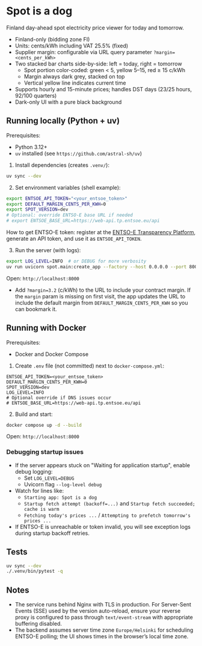 # Spot is a dog

Finland day-ahead spot electricity price viewer for today and tomorrow.

- Finland-only (bidding zone FI)
- Units: cents/kWh including VAT 25.5% (fixed)
- Supplier margin: configurable via URL query parameter `?margin=<cents_per_kWh>`
- Two stacked bar charts side-by-side: left = today, right = tomorrow
  - Spot portion color-coded: green < 5, yellow 5–15, red ≥ 15 c/kWh
  - Margin always dark grey, stacked on top
  - Vertical yellow line indicates current time
- Supports hourly and 15-minute prices; handles DST days (23/25 hours, 92/100 quarters)
- Dark-only UI with a pure black background

## Running locally (Python + uv)
Prerequisites:
- Python 3.12+
- `uv` installed (see `https://github.com/astral-sh/uv`)

1) Install dependencies (creates `.venv/`):
```bash
uv sync --dev
```

2) Set environment variables (shell example):
```bash
export ENTSOE_API_TOKEN="<your_entsoe_token>"
export DEFAULT_MARGIN_CENTS_PER_KWH=0
export SPOT_VERSION=dev
# Optional: override ENTSO-E base URL if needed
# export ENTSOE_BASE_URL=https://web-api.tp.entsoe.eu/api
```

How to get ENTSO-E token: register at the [ENTSO-E Transparency Platform](https://transparency.entsoe.eu/), generate an API token, and use it as `ENTSOE_API_TOKEN`.

3) Run the server (with logs):
```bash
export LOG_LEVEL=INFO  # or DEBUG for more verbosity
uv run uvicorn spot.main:create_app --factory --host 0.0.0.0 --port 8000 --proxy-headers --log-level info
```

Open: `http://localhost:8000`

- Add `?margin=3.2` (c/kWh) to the URL to include your contract margin. If the `margin` param is missing on first visit, the app updates the URL to include the default margin from `DEFAULT_MARGIN_CENTS_PER_KWH` so you can bookmark it.

## Running with Docker
Prerequisites:
- Docker and Docker Compose

1) Create `.env` file (not committed) next to `docker-compose.yml`:
```env
ENTSOE_API_TOKEN=<your_entsoe_token>
DEFAULT_MARGIN_CENTS_PER_KWH=0
SPOT_VERSION=dev
LOG_LEVEL=INFO
# Optional override if DNS issues occur
# ENTSOE_BASE_URL=https://web-api.tp.entsoe.eu/api
```

2) Build and start:
```bash
docker compose up -d --build
```

Open: `http://localhost:8000`

### Debugging startup issues
- If the server appears stuck on "Waiting for application startup", enable debug logging:
  - Set `LOG_LEVEL=DEBUG`
  - Uvicorn flag `--log-level debug`
- Watch for lines like:
  - `Starting app: Spot is a dog`
  - `Startup fetch attempt (backoff=...)` and `Startup fetch succeeded; cache is warm`
  - `Fetching today's prices ...` / `Attempting to prefetch tomorrow's prices ...`
- If ENTSO-E is unreachable or token invalid, you will see exception logs during startup backoff retries.

## Tests
```bash
uv sync --dev
./.venv/bin/pytest -q
```

## Notes
- The service runs behind Nginx with TLS in production. For Server-Sent Events (SSE) used by the version auto-reload, ensure your reverse proxy is configured to pass through `text/event-stream` with appropriate buffering disabled.
- The backend assumes server time zone `Europe/Helsinki` for scheduling ENTSO-E polling; the UI shows times in the browser’s local time zone.
